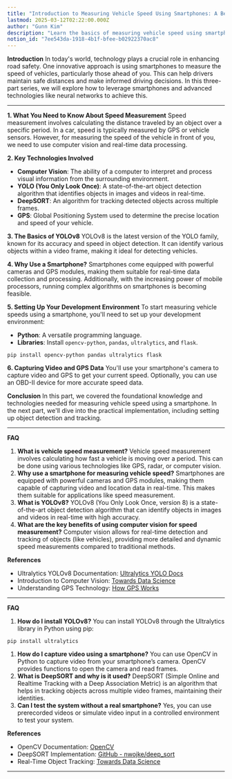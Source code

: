 ```yaml
---
title: "Introduction to Measuring Vehicle Speed Using Smartphones: A Beginner's Guide"
lastmod: 2025-03-12T02:22:00.000Z
author: "Gunn Kim"
description: "Learn the basics of measuring vehicle speed using smartphones. Discover the technologies involved, including YOLOv8 and GPS, and understand how these can enhance driving safety. Perfect for beginners!"
notion_id: "7ee543da-1918-4b1f-bfee-b02922370ac8"
---
```



**Introduction**
In today's world, technology plays a crucial role in enhancing road safety. One innovative approach is using smartphones to measure the speed of vehicles, particularly those ahead of you. This can help drivers maintain safe distances and make informed driving decisions. In this three-part series, we will explore how to leverage smartphones and advanced technologies like neural networks to achieve this.

---

**1. What You Need to Know About Speed Measurement**
Speed measurement involves calculating the distance traveled by an object over a specific period. In a car, speed is typically measured by GPS or vehicle sensors. However, for measuring the speed of the vehicle in front of you, we need to use computer vision and real-time data processing.

**2. Key Technologies Involved**

- **Computer Vision**: The ability of a computer to interpret and process visual information from the surrounding environment.
- **YOLO (You Only Look Once)**: A state-of-the-art object detection algorithm that identifies objects in images and videos in real-time.
- **DeepSORT**: An algorithm for tracking detected objects across multiple frames.
- **GPS**: Global Positioning System used to determine the precise location and speed of your vehicle.

**3. The Basics of YOLOv8**
YOLOv8 is the latest version of the YOLO family, known for its accuracy and speed in object detection. It can identify various objects within a video frame, making it ideal for detecting vehicles.

**4. Why Use a Smartphone?**
Smartphones come equipped with powerful cameras and GPS modules, making them suitable for real-time data collection and processing. Additionally, with the increasing power of mobile processors, running complex algorithms on smartphones is becoming feasible.

**5. Setting Up Your Development Environment**
To start measuring vehicle speeds using a smartphone, you'll need to set up your development environment:

- **Python**: A versatile programming language.
- **Libraries**: Install `opencv-python`, `pandas`, `ultralytics`, and `flask`.

```shell
pip install opencv-python pandas ultralytics flask

```

**6. Capturing Video and GPS Data**
You'll use your smartphone's camera to capture video and GPS to get your current speed. Optionally, you can use an OBD-II device for more accurate speed data.

**Conclusion**
In this part, we covered the foundational knowledge and technologies needed for measuring vehicle speed using a smartphone. In the next part, we'll dive into the practical implementation, including setting up object detection and tracking.

---


**FAQ**

1. **What is vehicle speed measurement?**
Vehicle speed measurement involves calculating how fast a vehicle is moving over a period. This can be done using various technologies like GPS, radar, or computer vision.
1. **Why use a smartphone for measuring vehicle speed?**
Smartphones are equipped with powerful cameras and GPS modules, making them capable of capturing video and location data in real-time. This makes them suitable for applications like speed measurement.
1. **What is YOLOv8?**
YOLOv8 (You Only Look Once, version 8) is a state-of-the-art object detection algorithm that can identify objects in images and videos in real-time with high accuracy.
1. **What are the key benefits of using computer vision for speed measurement?**
Computer vision allows for real-time detection and tracking of objects (like vehicles), providing more detailed and dynamic speed measurements compared to traditional methods.

**References**

- Ultralytics YOLOv8 Documentation: [Ultralytics YOLO Docs](https://docs.ultralytics.com/)
- Introduction to Computer Vision: [Towards Data Science](https://towardsdatascience.com/an-introduction-to-computer-vision-101-69fd4fda2ce)
- Understanding GPS Technology: [How GPS Works](https://www.gps.gov/multimedia/tutorials/)

---



**FAQ**

1. **How do I install YOLOv8?**
You can install YOLOv8 through the Ultralytics library in Python using pip:
```shell
pip install ultralytics

```

1. **How do I capture video using a smartphone?**
You can use OpenCV in Python to capture video from your smartphone’s camera. OpenCV provides functions to open the camera and read frames.
1. **What is DeepSORT and why is it used?**
DeepSORT (Simple Online and Realtime Tracking with a Deep Association Metric) is an algorithm that helps in tracking objects across multiple video frames, maintaining their identities.
1. **Can I test the system without a real smartphone?**
Yes, you can use prerecorded videos or simulate video input in a controlled environment to test your system.

**References**

- OpenCV Documentation: [OpenCV](https://docs.opencv.org/)
- DeepSORT Implementation: [GitHub - nwojke/deep_sort](https://github.com/nwojke/deep_sort)
- Real-Time Object Tracking: [Towards Data Science](https://towardsdatascience.com/deep-sort-application-in-object-tracking-and-visualization-in-python-3e2cb497b8ae)

---

